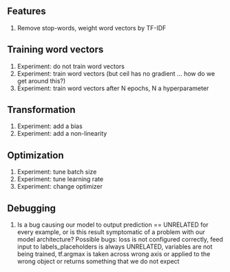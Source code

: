 ## Features
1. Remove stop-words, weight word vectors by TF-IDF

## Training word vectors
1. Experiment: do not train word vectors
2. Experiment: train word vectors (but ceil has no gradient ... how do we get
               around this?)
3. Experiment: train word vectors after N epochs, N a hyperparameter

## Transformation
1. Experiment: add a bias
2. Experiment: add a non-linearity

## Optimization
1. Experiment: tune batch size
2. Experiment: tune learning rate
3. Experiment: change optimizer

## Debugging
1. Is a bug causing our model to output prediction == UNRELATED for every
   example, or is this result symptomatic of a problem with our model 
   architecture? Possible bugs: loss is not configured correctly, feed input
   to labels_placeholders is always UNRELATED, variables are not being trained,
   tf.argmax is taken across wrong axis or applied to the wrong object or
   returns something that we do not expect



